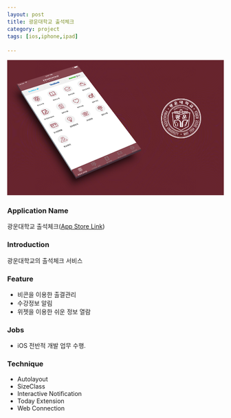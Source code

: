 ```yaml
---
layout: post
title: 광운대학교 출석체크
category: project
tags: [ios,iphone,ipad]

---
```

![광운대학교 출석체크](/images/project/gw_attendance_01.png)

### Application Name

광운대학교 출석체크([App Store Link](https://itunes.apple.com/us/app/gwang-undaehaggyo-chulseogchekeu/id983091420?mt=8))


### Introduction

광운대학교의 출석체크 서비스


### Feature

* 비콘을 이용한 출결관리
* 수강정보 알림
* 위젯을 이용한 쉬운 정보 열람


### Jobs

* iOS 전반적 개발 업무 수행.


### Technique

* Autolayout
* SizeClass
* Interactive Notification
* Today Extension
* Web Connection